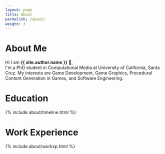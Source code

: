 ```yaml
---
layout: page
title: About
permalink: /about/
weight: 3
---
```


# **About Me**

Hi I am **{{ site.author.name }}** :wave:,<br>
I'm a PhD student in Computational Media at University of California, Santa Cruz. My interests are Game Development, Game Graphics, Procedural Content Generation in Games, and Software Engineering.

# **Education**

<div class="row">
{% include about/timeline.html %}
</div>

# **Work Experience**

<div class="row">
{% include about/workxp.html %}
</div>